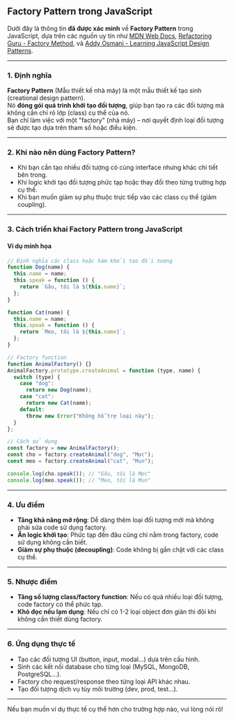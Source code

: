 ## Factory Pattern trong JavaScript

Dưới đây là thông tin **đã được xác minh** về **Factory Pattern** trong JavaScript, dựa trên các nguồn uy tín như [MDN Web Docs](https://developer.mozilla.org/en-US/docs/Web/JavaScript/Guide/Details_of_the_Object_Model), [Refactoring Guru - Factory Method](https://refactoring.guru/design-patterns/factory-method/javascript/example), và [Addy Osmani - Learning JavaScript Design Patterns](https://addyosmani.com/resources/essentialjsdesignpatterns/book/#factorypatternjavascript).

---

### 1. Định nghĩa

**Factory Pattern** (Mẫu thiết kế nhà máy) là một mẫu thiết kế tạo sinh (creational design pattern).  
Nó **đóng gói quá trình khởi tạo đối tượng**, giúp bạn tạo ra các đối tượng mà không cần chỉ rõ lớp (class) cụ thể của nó.  
Bạn chỉ làm việc với một "factory" (nhà máy) – nơi quyết định loại đối tượng sẽ được tạo dựa trên tham số hoặc điều kiện.

---

### 2. Khi nào nên dùng Factory Pattern?

- Khi bạn cần tạo nhiều đối tượng có cùng interface nhưng khác chi tiết bên trong.
- Khi logic khởi tạo đối tượng phức tạp hoặc thay đổi theo từng trường hợp cụ thể.
- Khi bạn muốn giảm sự phụ thuộc trực tiếp vào các class cụ thể (giảm coupling).

---

### 3. Cách triển khai Factory Pattern trong JavaScript

#### Ví dụ minh họa

```javascript
// Định nghĩa các class hoặc hàm khởi tạo đối tượng
function Dog(name) {
  this.name = name;
  this.speak = function () {
    return `Gâu, tôi là ${this.name}`;
  };
}

function Cat(name) {
  this.name = name;
  this.speak = function () {
    return `Meo, tôi là ${this.name}`;
  };
}

// Factory function
function AnimalFactory() {}
AnimalFactory.prototype.createAnimal = function (type, name) {
  switch (type) {
    case "dog":
      return new Dog(name);
    case "cat":
      return new Cat(name);
    default:
      throw new Error("Không hỗ trợ loại này");
  }
};

// Cách sử dụng
const factory = new AnimalFactory();
const cho = factory.createAnimal("dog", "Mực");
const meo = factory.createAnimal("cat", "Mun");

console.log(cho.speak()); // "Gâu, tôi là Mực"
console.log(meo.speak()); // "Meo, tôi là Mun"
```

---

### 4. Ưu điểm

- **Tăng khả năng mở rộng**: Dễ dàng thêm loại đối tượng mới mà không phải sửa code sử dụng factory.
- **Ẩn logic khởi tạo**: Phức tạp đến đâu cũng chỉ nằm trong factory, code sử dụng không cần biết.
- **Giảm sự phụ thuộc (decoupling)**: Code không bị gắn chặt với các class cụ thể.

---

### 5. Nhược điểm

- **Tăng số lượng class/factory function**: Nếu có quá nhiều loại đối tượng, code factory có thể phức tạp.
- **Khó đọc nếu lạm dụng**: Nếu chỉ có 1-2 loại object đơn giản thì đôi khi không cần thiết dùng factory.

---

### 6. Ứng dụng thực tế

- Tạo các đối tượng UI (button, input, modal...) dựa trên cấu hình.
- Sinh các kết nối database cho từng loại (MySQL, MongoDB, PostgreSQL...).
- Factory cho request/response theo từng loại API khác nhau.
- Tạo đối tượng dịch vụ tùy môi trường (dev, prod, test...).

---

Nếu bạn muốn ví dụ thực tế cụ thể hơn cho trường hợp nào, vui lòng nói rõ!
